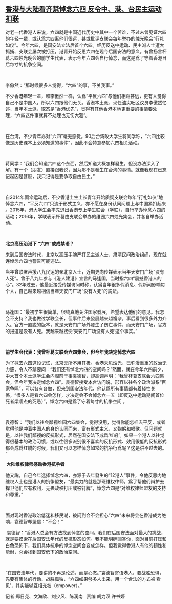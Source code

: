 <!--1622780365000-->
[香港与大陆看齐禁悼念六四     反令中、港、台民主运动扣联](https://www.rfa.org/mandarin/yataibaodao/gangtai/ac-06042021001917.html)
------

<p><span style="font-weight: 400;">对老一代香港人来说，六四就是中国近代历史中其中一个苦难，不过未曾见证六四的年轻一辈，或认爲六四离他们很远，甚或批评支联会每年举办的烛光晚会“行礼如仪”。今年六四，是国安法立法后首个六四。经历反送中运动、民主派人士遭大抓捕、支联会屡次被打压，港青开始反思六四在现今后国安法的意义。有曾扬言杯葛六四烛光晚会的前学生代表，表示今年六四会自行悼念，而这是爲了守着香港日后每寸的抗争空间。</span></p><p><span style="font-weight: 400;"> </span></p><p></p><p><span style="font-weight: 400;">李傲然：“那时候很多人觉得，“六四”的事，不关我事。”</span></p><p></p><p><span style="font-weight: 400;">不少香港年轻一辈，和李傲然一样，认爲“平反六四”与他们相距甚远，更有人觉得自己不是中国人，所以六四跟他们无关。香港本土派、现任油尖旺区议员李傲然忆述，当年本土派，取态是“香港优先”，觉得有其他香港本地更重要的事情要处理，“六四这件事就算不处理也无伤大雅”。</span></p><p><span style="font-weight: 400;"> </span></p><p><span style="font-weight: 400;">在台湾，不少青年亦对“六四”毫无感觉。90后台湾政大学生蒋同学称，“六四比较像是历史课本上必须知道的事件”，因此不会特意参加六四相关活动。</span></p><p><span style="font-weight: 400;"> </span></p><p><span style="font-weight: 400;">蒋同学：“我们会知道六四这个东西，然后知道大概怎样發生，但没办法深入了解。有一个（朋友）直接跟我说，因为那不是發生在台湾的事情。就像我现在已忘记起因是甚麽，我只记得是要争取自由民主。”</span></p><p><span style="font-weight: 400;"> </span></p><p><span style="font-weight: 400;">自2014年雨伞运动后，不少香港土生土长青年开始质疑支联会每年“行礼如仪”地悼念六四，“平反六四”只流于形式主义，亦不愿在身份认同问题上与中国紧扣起来 。2015年，港大学生会率先退出香港专上学生联会（学联），自行举办悼念六四的活动；2016年，学联表示杯葛由支联会举办的维园六四烛光集会，并各自举办活动。</span></p><p><span style="font-weight: 400;"> </span></p><p><b>北京高压治港下 “六四”或成禁语？</b></p><p><b></b></p><p><span style="font-weight: 400;">来到后国安法时代，北京以高压手腕严打民主派人士、肃清民间政治组织，现在就连悼念六四也警告可能违法。 </span></p><p></p><p><span style="font-weight: 400;">当年曾联署声援八九民运的亲北京人士，近期更向传媒表示当年天安门广场“没有人死”。曾于八九年参与《港人建港》宣言的马逢国，当时指六四“震撼香港人的心”。32年过去，他最近接受传媒访问时称，认爲当年很多假消息、假新闻影响每个人，自己越来越相信当年天安门广场“没有人死”的説法。</span></p><p><span style="font-weight: 400;"> </span></p><p><span style="font-weight: 400;">马逢国：“最初学生很简单，很纯真地关注国家發展，希望表达他们的意见。我怎会不支持？我也做过学联会长，但事件后来發展越来越複杂，事后看到很多外力介入。官方一直説的版本，就是天安门广场外發生了伤亡事件，而天安门广场，官方的报道是没有人死。我越来越接受‘天安门广场没有人死’这个事实。”</span></p><p><span style="font-weight: 400;"> </span></p><p><b>前学生会代表：我曾杯葛支联会六四集会，但今年我决定悼念六四</b></p><p><b></b></p><p><span style="font-weight: 400;">为了抹去六四这段记忆，北京无所不用其极。香港未见烛光，已弥漫重重的政治无力感，令人不禁要问：“我们还有悼念六四的空间吗？”然而，就在今年六四前夕，中大首个本土派学生会内阁前干事袁德智，却高调声明：“我曾杯葛支联会六四集会，但今年我决定悼念六四”。袁德智接受本台访问说，形容以往各个政治派系“百家争鸣”，可以各有各做，但来到国安法年代，他认爲所有事情都有着綫性关係，“很多人是看六四会怎样，才决定会不会悼念六一五（即反送中运动期间首位死者梁凌杰的死忌）”，悼念六四是爲了守着每寸的抗争空间 。</span></p><p><span style="font-weight: 400;"> </span></p><p><span style="font-weight: 400;">袁德智： “我们以往会鄙视维园六四集会，觉得没用，觉得你能怎样去平反，或者觉得他是冲着中国人的身份认同而来，富有形式主义，又鞠躬和唱歌。但问题就是，以往我们鄙视的反抗形式，居然在国安法下成爲‘红綫’。如果一个港人以往觉得很基本的政治习惯，或以往很多派别很不喜欢的反抗形式、效用很低的反抗形式都会成爲红綫的时候，我们又可以怎样悼念如常的抗争行爲呢？这是讲不过去的。 ”</span></p><p></p><p><b> 大陆维权律师感动香港抗争者</b></p><p><span style="font-weight: 400;">他又説，自己今年选择悼念六四，亦源于去年發生的“12港人”事件，令他反思内地维权人士也是港人的抗争盟友，“最卖力的就是那班维权律师，爲了帮他们辩护去捍卫他们应有权利，无畏政权打压或被钉牌”，悼念六四是“对维权律师盟友的支持和尊重。”</span></p><p><span style="font-weight: 400;"> </span></p><p><span style="font-weight: 400;">面对现时香港政治低迷和移民潮，被问到会不会担心“六四”未来将会在香港成为绝响，袁德智却坚信：“不会！”</span></p><p><span style="font-weight: 400;"> </span><span style="font-weight: 400;">袁德智：“香港人总会有方法找到悼念的空间。我们在后国安法面对最大的挑战，就是要摸索在后国安法年代的反抗形态如何。我不能明确回答你，面对目前打压和白色恐怖下，我们具体抗争的悼念空间会变成怎样。但我觉得香港人有他的韧性和能耐，总会找到国安低下的政治空间。</span></p><p><span style="font-weight: 400;"> </span></p><p><span style="font-weight: 400;">“在国安法年代，要讲的不再是论述，而是心态。”袁德智寄语港人，要战胜恐惧，先要有集体的行动、战胜孤独，“六四如果够多人出来，用一个合法的方式被‘看见’，其实能够互相充权（empower）。”</span></p><p></p><p><span style="font-weight: 400;">记者 郑日尧、文海欣、刘少风、陈润南   责编 胡力汉 许书婷</span></p><p><br/><br/></p>
